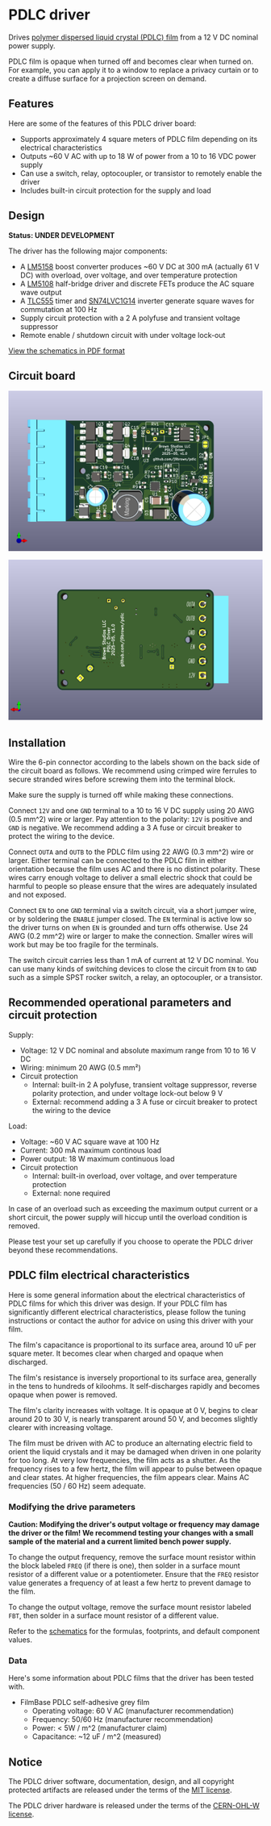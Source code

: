 # PDLC driver

Drives [polymer dispersed liquid crystal (PDLC) film](https://en.wikipedia.org/wiki/Smart_glass#Polymer-dispersed_liquid-crystal_devices) from a 12 V DC nominal power supply.

PDLC film is opaque when turned off and becomes clear when turned on.  For example, you can apply it to a window to replace a privacy curtain or to create a diffuse surface for a projection screen on demand.

## Features

Here are some of the features of this PDLC driver board:

- Supports approximately 4 square meters of PDLC film depending on its electrical characteristics
- Outputs ~60 V AC with up to 18 W of power from a 10 to 16 VDC power supply
- Can use a switch, relay, optocoupler, or transistor to remotely enable the driver
- Includes built-in circuit protection for the supply and load

## Design

**Status: UNDER DEVELOPMENT**

The driver has the following major components:

- A [LM5158](https://www.ti.com/lit/ds/symlink/lm5158.pdf) boost converter produces ~60 V DC at 300 mA (actually 61 V DC) with overload, over voltage, and over temperature protection
- A [LM5108](https://www.ti.com/lit/ds/symlink/lm5108.pdf) half-bridge driver and discrete FETs produce the AC square wave output
- A [TLC555](http://www.ti.com/lit/ds/symlink/tlc555.pdf) timer and [SN74LVC1G14](https://www.ti.com/lit/ds/symlink/sn74lvc1g14.pdf) inverter generate square waves for commutation at 100 Hz
- Supply circuit protection with a 2 A polyfuse and transient voltage suppressor
- Remote enable / shutdown circuit with under voltage lock-out

[View the schematics in PDF format](hardware/pdlc.pdf)

## Circuit board

![Front side of circuit board](hardware/pdlc-front.png)

![Back side of circuit board](hardware/pdlc-back.png)

## Installation

Wire the 6-pin connector according to the labels shown on the back side of the circuit board as follows.  We recommend using crimped wire ferrules to secure stranded wires before screwing them into the terminal block.

Make sure the supply is turned off while making these connections.

Connect `12V` and one `GND` terminal to a 10 to 16 V DC supply using 20 AWG (0.5 mm^2) wire or larger.  Pay attention to the polarity: `12V` is positive and `GND` is negative.  We recommend adding a 3 A fuse or circuit breaker to protect the wiring to the device.

Connect `OUTA` and `OUTB` to the PDLC film using 22 AWG (0.3 mm^2) wire or larger.  Either terminal can be connected to the PDLC film in either orientation because the film uses AC and there is no distinct polarity.  These wires carry enough voltage to deliver a small electric shock that could be harmful to people so please ensure that the wires are adequately insulated and not exposed.

Connect `EN` to one `GND` terminal via a switch circuit, via a short jumper wire, or by soldering the `ENABLE` jumper closed.  The `EN` terminal is active low so the driver turns on when `EN` is grounded and turn offs otherwise.  Use 24 AWG (0.2 mm^2) wire or larger to make the connection.  Smaller wires will work but may be too fragile for the terminals.

The switch circuit carries less than 1 mA of current at 12 V DC nominal.  You can use many kinds of switching devices to close the circuit from `EN` to `GND` such as a simple SPST rocker switch, a relay, an optocoupler, or a transistor.

## Recommended operational parameters and circuit protection

Supply:

- Voltage: 12 V DC nominal and absolute maximum range from 10 to 16 V DC
- Wiring: minimum 20 AWG (0.5 mm²)
- Circuit protection
  - Internal: built-in 2 A polyfuse, transient voltage suppressor, reverse polarity protection, and under voltage lock-out below 9 V
  - External: recommend adding a 3 A fuse or circuit breaker to protect the wiring to the device

Load:

- Voltage: ~60 V AC square wave at 100 Hz
- Current: 300 mA maximum continous load
- Power output: 18 W maximum continuous load
- Circuit protection
  - Internal: built-in overload, over voltage, and over temperature protection
  - External: none required

In case of an overload such as exceeding the maximum output current or a short circuit, the power supply will hiccup until the overload condition is removed.

Please test your set up carefully if you choose to operate the PDLC driver beyond these recommendations.

## PDLC film electrical characteristics

Here is some general information about the electrical characteristics of PDLC films for which this driver was design.  If your PDLC film has significantly different electrical characteristics, please follow the tuning instructions or contact the author for advice on using this driver with your film.

The film's capacitance is proportional to its surface area, around 10 uF per square meter.  It becomes clear when charged and opaque when discharged.

The film's resistance is inversely proportional to its surface area, generally in the tens to hundreds of kiloohms.  It self-discharges rapidly and becomes opaque when power is removed.

The film's clarity increases with voltage.  It is opaque at 0 V, begins to clear around 20 to 30 V, is nearly transparent around 50 V, and becomes slightly clearer with increasing voltage.

The film must be driven with AC to produce an alternating electric field to orient the liquid crystals and it may be damaged when driven in one polarity for too long.  At very low frequencies, the film acts as a shutter.  As the frequency rises to a few hertz, the film will appear to pulse between opaque and clear states.  At higher frequencies, the film appears clear.  Mains AC frequencies (50 / 60 Hz) seem adequate.

### Modifying the drive parameters

**Caution: Modifying the driver's output voltage or frequency may damage the driver or the film!  We recommend testing your changes with a small sample of the material and a current limited bench power supply.**

To change the output frequency, remove the surface mount resistor within the block labeled `FREQ` (if there is one), then solder in a surface mount resistor of a different value or a potentiometer.  Ensure that the `FREQ` resistor value generates a frequency of at least a few hertz to prevent damage to the film.

To change the output voltage, remove the surface mount resistor labeled `FBT`, then solder in a surface mount resistor of a different value.

Refer to the [schematics](hardware/pdlc.pdf) for the formulas, footprints, and default component values.

### Data

Here's some information about PDLC films that the driver has been tested with.  

- FilmBase PDLC self-adhesive grey film
  - Operating voltage: 60 V AC (manufacturer recommendation)
  - Frequency: 50/60 Hz (manufacturer recommendation)
  - Power: < 5W / m^2 (manufacturer claim)
  - Capacitance: ~12 uF / m^2 (measured)

## Notice

The PDLC driver software, documentation, design, and all copyright protected artifacts are released under the terms of the [MIT license](LICENSE).

The PDLC driver hardware is released under the terms of the [CERN-OHL-W license](hardware/LICENSE).
